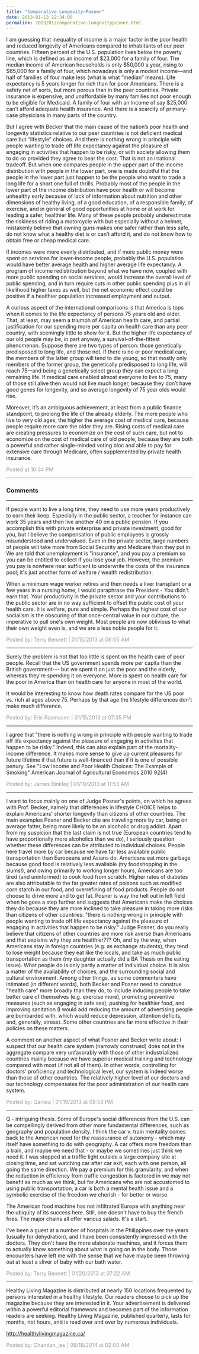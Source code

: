 ```yaml
---
title: "Comparative Longevity—Posner"
date: 2013-01-13 22:34:00
permalink: 2013/01/comparative-longevityposner.html
---
```

I am guessing that inequality of income is a major factor in the poor health and reduced longevity of Americans compared to inhabitants of our peer countries. Fifteen percent of the U.S. population lives below the poverty line, which is defined as an income of $23,000 for a family of four. The median income of American households is only $50,000 a year, rising to $65,000 for a family of four, which nowadays is only a modest income—and half of families of four make less (what is what “median” means). Life expectancy is 5 years longer for rich than for poor Americans. There is a safety net of sorts, but more porous than in the peer countries. Private insurance is expensive, and unaffordable by many families not poor enough to be eligible for Medicaid. A family of four with an income of say $25,000 can’t afford adequate health insurance. And there is a scarcity of primary-case physicians in many parts of the country.

But I agree with Becker that the main cause of the nation’s poor health and longevity statistics relative to our peer countries is not deficient medical care but “lifestyle” choices. And there is nothing wrong in principle with people wanting to trade off life expectancy against the pleasure of engaging in activities that happen to be risky, or with society allowing them to do so provided they agree to bear the cost. That is not an irrational tradeoff. But when one compares people in the upper part of the income distribution with people in the lower part, one is made doubtful that the people in the lower part just happen to be the people who want to trade a long life for a short one full of thrills. Probably most of the people in the lower part of the income distribution have poor health or will become unhealthy early because of lack of information about nutrition and other dimensions of healthy living, of a good education, of a responsible family, of exercise, and in general of good opportunities at home or at work for leading a safer, healthier life. Many of these people probably underestimate the riskiness of riding a motorcycle with but especially without a helmet, mistakenly believe that owning guns makes one safer rather than less safe, do not know what a healthy diet is or can’t afford it, and do not know how to obtain free or cheap medical care.

If incomes were more evenly distributed, and if more public money were spent on services for lower-income people, probably the U.S. population would have better average health and higher average life expectancy. A program of income redistribution beyond what we have now, coupled with more public spending on social services, would increase the overall level of public spending, and in turn require cuts in other public spending plus in all likelihood higher taxes as well, but the net economic effect could be positive if a healthier population increased employment and output.

A curious aspect of the international comparisons is that America is tops when it comes to the life expectancy of persons 75 years old and older. That, at least, may seem a triumph of American health care, and partial justification for our spending more per capita on health care than any peer country, with seemingly little to show for it. But the higher life expectancy of our old people may be, in part anyway, a survival-of-the-fittest phenomenon. Suppose there are two types of person: those genetically predisposed to long life, and those not. If there is no or poor medical care, the members of the latter group will tend to die young, so that mostly only members of the former group, the genetically predisposed to long life, will reach 75--and being a genetically select group they can expect a long remaining life. If medical care enabled almost everyone to live to 75, many of those still alive then would not live much longer, because they don’t have good genes for longevity, and so average longevity of 75 year olds would rise.

Moreover, it’s an ambiguous achievement, at least from a public finance standpoint, to prolong the life of the already elderly. The more people who live to very old ages, the higher the average cost of medical care, because people require more care the older they are. Rising costs of medical care are creating pressures to economize on the cost of such care, but not to economize on the cost of medical care of old people, because they are both a powerful and rather single-minded voting bloc and able to pay for extensive care through Medicare, often supplemented by private health insurance.

<span style="color:#999">Posted at 10:34 PM</span>

<!-- more -->

---

### Comments

---

If people want to live a long time, they need to use more years productively to earn their keep.  Especially in the public sector, a teacher for instance can work 35 years and then live another 40 on a public pension.  If you accomplish this with private enterprise and private investment, good for you, but I believe the compensation of public employees is grossly misunderstood and undervalued.  Even in the private sector, large numbers of people will take more from Social Security and Medicare than they put in.  We are told that unemployment is "insurance", and you pay a premium so you can be entitled to collect if you lose your job.  However, the premium you pay is nowhere near sufficient to underwrite the costs of the insurance pool; it's just another form of welfare / wealth redistribution.

When a minimum wage worker retires and then needs a liver transplant or a few years in a nursing home, I would paraphrase the President - You didn't earn that.  Your productivity in the private sector and your contributions to the public sector are in no way sufficient to offset the public cost of your health care.  It is welfare, pure and simple.  Perhaps the highest cost of our socialism is the obscuring of that once-central value in our culture, the imperative to pull one's own weight.  Most people are now oblivious to what their own weight even is, and we are a less noble people for it.


<span style="color:#999">Posted by: Terry Bennett | 01/15/2013 at 06:05 AM</span>

---

 Surely the problem is not that too little is spent on the health care of poor people.  Recall that the US government spends more per capita than the British government--- but we spent it on just the poor and the elderly, whereas they're spending it on everyone. More is spent on health care for the poor in America than on health care for anyone in most of the world. 

   It would be interesting to know how death rates compare for the US poor vs. rich at ages above 75. Perhaps by that age the lifestyle differences don't make much difference.

<span style="color:#999">Posted by: Eric Rasmusen | 01/15/2013 at 07:35 PM</span>

---

 I agree that "there is nothing wrong in principle with people wanting to trade off life expectancy against the pleasure of engaging in activities that happen to be risky."  Indeed, this can also explain part of the mortality-income difference.  It makes more sense to give up current pleasures for future lifetime if that future is well-financed than if it is one of possible penury. See "Low Income and Poor Health Choices: The Example of Smoking" American Journal of Agricultural Economics 2010 92(4)

<span style="color:#999">Posted by: James Binkley | 01/19/2013 at 11:53 AM</span>

---

I want to focus mainly on one of Judge Posner's points, on which he agrees with Prof. Becker, namely that differences in lifestyle CHOICE helps to explain Americans' shorter longevity than citizens of other countries.  The main examples Posner and Becker cite are traveling more by car, being on average fatter, being more likely to be an alcoholic or drug addict.  Apart from my suspicion that the last claim is not true (European countries tend to have proportionally more alcoholics than we do), I seriously question whether these differences can be attributed to individual choices.  People here travel more by car because we have far less available public transportation than Europeans and Asians do.  Americans eat more garbage because good food is relatively less available (try foodshopping in the slums!), and owing primarily to working longer hours, Americans are too tired (and uninformed) to cook food from scratch.  Higher rates of diabetes are also attributable to the far greater rates of poisons such as modified corn starch in our food, and overrefining of food products.  People do not choose to drive more and to get fat.  Posner is way the hell out in left field when he goes a step further and suggests that Americans make the choices they do because they are more inclined to take pleasure in taking more risks than citizens of other countries: "there is nothing wrong in principle with people wanting to trade off life expectancy against the pleasure of engaging in activities that happen to be risky."  Judge Posner, do you really believe that citizens of other countries are more risk averse than Americans and that explains why they are healthier???  Oh, and by the way, when Americans stay in foreign countries (e.g. as exchange students), they tend to lose weight because they eat like the locals, and take as much public transportation as them (my daughter actually did a BA Thesis on the eating issue).  What people do is only partly a matter of individual choice.  It is also a matter of the availability of choices, and the surrounding social and cultural environment.  Among other things, as some commenters have intimated (in different words), both Becker and Posner need to construe "health care" more broadly than they do, to include inducing people to take better care of themselves (e.g. exercise more), promoting preventive measures (such as engaging in safe sex), pushing for healthier food, and improving sanitation (I would add reducing the amount of advertising people are bombarded with, which would reduce depression, attention deficits, and, generally, stress).  Some other countries are far more effective in their policies on these matters.  

A comment on another aspect of what Posner and Becker write about: I suspect that our health care system (narrowly construed) does not in the aggregate compare very unfavorably with those of other industrialized countries mainly because we have superior medical training and technology compared with most (if not all of them).  In other words, controlling for doctors' proficiency and technological level, our system is indeed worse than those of other countries.  The relatively higher level of our doctors and our technology compensates for the poor administration of our health care system.

<span style="color:#999">Posted by: Qariwa | 01/19/2013 at 09:53 PM</span>

---

Q - intriguing thesis.  Some of Europe's social differences from the U.S. can be compellingly derived from other more fundamental differences, such as geography and population density.  I think the car v. train mentality comes back to the American need for the reassurance of autonomy - which may itself have something to do with geography.  A car offers more freedom than a train, and maybe we need that - or maybe we sometimes just think we need it.  I was stopped at a traffic light outside a large company site at closing time, and sat watching car after car exit, each with one person, all going the same direction.  We pay a premium for this granularity, and when the reduction in efficiency from traffic congestion is factored in we may not benefit as much as we think, but for Americans who are not accustomed to using public transportation, a car is both a mental health issue and a symbolic exercise of the freedom we cherish - for better or worse.

The American food machine has not infiltrated Europe with anything near the ubiquity of its success here.  Still, one doesn't have to buy the french fries.  The major chains all offer various salads.  It's a start.

I've been a guest at a number of hospitals in the Philippines over the years (usually for dehydration), and I have been consistently impressed with the doctors.  They don't have the more elaborate machines, and it forces them to actually know something about what is going on in the body.  Those encounters have left me with the sense that we have maybe been throwing out at least a sliver of baby with our bath water.

<span style="color:#999">Posted by: Terry Bennett | 01/20/2013 at 07:22 AM</span>

---

Healthy Living Magazine is distributed at nearly 150 locations frequented by persons interested in a healthy lifestyle. Our readers choose to pick up the magazine because they are interested in it. Your advertisement is delivered within a powerful editorial framework and becomes part of the information readers are seeking. Healthy Living Magazine, published quarterly, lasts for months, not hours, and is read over and over by numerous individuals.

http://healthylivingmagazine.ca/

<span style="color:#999">Posted by: Chandan_jes | 09/18/2014 at 02:00 AM</span>